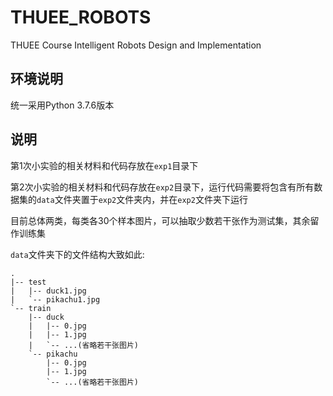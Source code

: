 # THUEE_ROBOTS

THUEE Course Intelligent Robots Design and Implementation

## 环境说明

统一采用Python 3.7.6版本

## 说明

第1次小实验的相关材料和代码存放在`exp1`目录下

第2次小实验的相关材料和代码存放在`exp2`目录下，运行代码需要将包含有所有数据集的`data`文件夹置于`exp2`文件夹内，并在`exp2`文件夹下运行

目前总体两类，每类各30个样本图片，可以抽取少数若干张作为测试集，其余留作训练集

`data`文件夹下的文件结构大致如此:

```test
.
|-- test
|   |-- duck1.jpg
|   `-- pikachu1.jpg
`-- train
    |-- duck
    |   |-- 0.jpg
    |   |-- 1.jpg
    |   `-- ...(省略若干张图片)
    `-- pikachu
        |-- 0.jpg
        |-- 1.jpg
        `-- ...(省略若干张图片)

```
